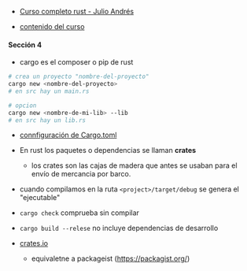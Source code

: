 - [Curso completo rust - Julio Andrés](https://www.udemy.com/course/curso-completo-rust/)

- [contenido del curso](https://www.udemy.com/course/curso-completo-rust/learn/lecture/19834750#content)

#### Sección 4
- cargo es el composer o pip de rust
```sh
# crea un proyecto "nombre-del-proyecto"
cargo new <nombre-del-proyecto>
# en src hay un main.rs

# opcion
cargo new <nombre-de-mi-lib> --lib
# en src hay un lib.rs
```
- [connfiguración de Cargo.toml](https://doc.rust-lang.org/cargo/reference/manifest.html)
- En rust los paquetes o dependencias se llaman **crates**
	- los crates son las cajas de madera que antes se usaban para el envío de mercancia por barco.

- cuando compilamos en la ruta `<project>/target/debug` se genera el "ejecutable"

- `cargo check` comprueba sin compilar
- `cargo build --relese` no incluye dependencias de desarrollo
- [crates.io](https://crates.io)
	- equivaletne a packageist (https://packagist.org/)




